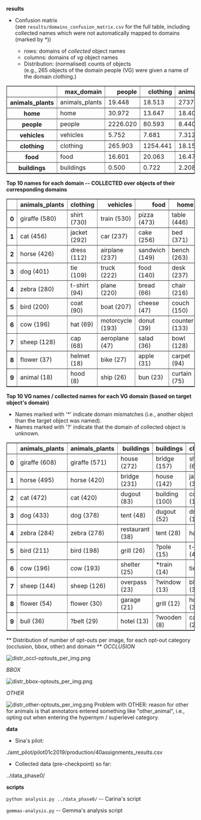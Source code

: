 
**results**
- Confusion matrix <br>
(see `results/domains_confusion_matrix.csv` for the full table, including collected names which were not automatically mapped to domains (marked by *))

  - rows: domains of *collected* object names
  - columns: domains of *vg* object names
  - Distribution: (normalised) counts of objects <br>
(e.g., 265 objects of the domain people (VG) were given a name of the domain clothing.)

<table border="1" class="dataframe"> 
<thead>   <tr style="text-align: right;"><th></th>     <th>max_domain</th>     <th>people</th>     <th>clothing</th>     <th>animals_plants</th>     <th>home</th>     <th>food</th>     <th>vehicles</th>     <th>buildings</th>     <th>SUM</th>   </tr> 
</thead> <tbody>   <tr>     <th>animals_plants</th>     <td>animals_plants</td>     <td>19.448</td>     <td>18.513</td>     <td>2737.833</td>     <td>58.559</td>     <td>1.397</td>     <td>8.457</td>     <td>8.079</td>     <td>2852.286</td>   </tr>   <tr>     <th>home</th>     <td>home</td>     <td>30.972</td>     <td>13.647</td>     <td>18.407</td>     <td>2700.445</td>     <td>38.393</td>     <td>5.933</td>     <td>16.371</td>     <td>2824.168</td>   </tr>   <tr>     <th>people</th>     <td>people</td>     <td>2226.020</td>     <td>80.593</td>     <td>8.440</td>     <td>37.409</td>     <td>2.930</td>     <td>6.058</td>     <td>19.067</td>     <td>2380.517</td>   </tr>   <tr>     <th>vehicles</th>     <td>vehicles</td>     <td>5.752</td>     <td>7.681</td>     <td>7.312</td>     <td>6.991</td>     <td>5.284</td>     <td>2012.692</td>     <td>27.902</td>     <td>2073.614</td>   </tr>   <tr>     <th>clothing</th>     <td>clothing</td>     <td>265.903</td>     <td>1254.441</td>     <td>18.155</td>     <td>48.122</td>     <td>0.994</td>     <td>15.389</td>     <td>23.030</td>     <td>1626.034</td>   </tr>   <tr>     <th>food</th>     <td>food</td>     <td>16.601</td>     <td>20.063</td>     <td>16.471</td>     <td>118.020</td>     <td>1230.986</td>     <td>5.732</td>     <td>4.888</td>     <td>1412.761</td>   </tr>   <tr>     <th>buildings</th>     <td>buildings</td>     <td>0.500</td>     <td>0.722</td>     <td>2.208</td>     <td>4.987</td>     <td>0.778</td>     <td>4.378</td>     <td>527.833</td>     <td>541.406</td>   </tr> </tbody></table>

**Top 10 names for each domain -- COLLECTED over objects of their corresponding domains**
<table border="1" class="dataframe">  <thead>    <tr style="text-align: right;">      <th></th>      <th>animals_plants</th>      <th>clothing</th>      <th>vehicles</th>      <th>food</th>      <th>home</th>      <th>people</th>      <th>buildings</th>    </tr>  </thead>  <tbody>    <tr>      <th>0</th>      <td>giraffe (580)</td>      <td>shirt (730)</td>      <td>train (530)</td>      <td>pizza (473)</td>      <td>table (446)</td>      <td>man (678)</td>      <td>bridge (159)</td>    </tr>    <tr>      <th>1</th>      <td>cat (456)</td>      <td>jacket (292)</td>      <td>car (237)</td>      <td>cake (256)</td>      <td>bed (371)</td>      <td>woman (606)</td>      <td>house (144)</td>    </tr>    <tr>      <th>2</th>      <td>horse (426)</td>      <td>dress (112)</td>      <td>airplane (237)</td>      <td>sandwich (149)</td>      <td>bench (263)</td>      <td>boy (223)</td>      <td>building (104)</td>    </tr>    <tr>      <th>3</th>      <td>dog (401)</td>      <td>tie (109)</td>      <td>truck (222)</td>      <td>food (140)</td>      <td>desk (237)</td>      <td>person (203)</td>      <td>dugout (52)</td>    </tr>    <tr>      <th>4</th>      <td>zebra (280)</td>      <td>t-shirt (94)</td>      <td>plane (220)</td>      <td>bread (66)</td>      <td>chair (216)</td>      <td>child (153)</td>      <td>tent (28)</td>    </tr>    <tr>      <th>5</th>      <td>bird (200)</td>      <td>coat (90)</td>      <td>boat (207)</td>      <td>cheese (47)</td>      <td>couch (150)</td>      <td>girl (147)</td>      <td>grill (14)</td>    </tr>    <tr>      <th>6</th>      <td>cow (196)</td>      <td>hat (69)</td>      <td>motorcycle (193)</td>      <td>donut (39)</td>      <td>counter (133)</td>      <td>skater (65)</td>      <td>garage (7)</td>    </tr>    <tr>      <th>7</th>      <td>sheep (128)</td>      <td>cap (68)</td>      <td>aeroplane (47)</td>      <td>salad (36)</td>      <td>bowl (128)</td>      <td>kid (53)</td>      <td>overpass (5)</td>    </tr>    <tr>      <th>8</th>      <td>flower (37)</td>      <td>helmet (18)</td>      <td>bike (27)</td>      <td>apple (31)</td>      <td>carpet (94)</td>      <td>player (42)</td>      <td>hut (4)</td>    </tr>    <tr>      <th>9</th>      <td>animal (18)</td>      <td>hood (8)</td>      <td>ship (26)</td>      <td>bun (23)</td>      <td>curtain (75)</td>      <td>skier (41)</td>      <td>castle (4)</td>    </tr>  </tbody></table>

**Top 10 VG names / collected names for each VG domain (based on target object's domain)**
- Names marked with '*' indicate domain mismatches (i.e., another object than the target object was named).
- Names marked with '?' indicate that the domain of collected object is unknown.
<table border="1" class="dataframe">  <thead>    <tr style="text-align: right;">      <th></th>      <th>animals_plants</th>      <th>animals_plants</th>      <th>buildings</th>      <th>buildings</th>      <th>clothing</th>      <th>clothing</th>      <th>food</th>      <th>food</th>      <th>home</th>      <th>home</th>      <th>people</th>      <th>people</th>      <th>vehicles</th>      <th>vehicles</th>    </tr>  </thead>  <tbody>    <tr>      <th>0</th>      <td>giraffe (608)</td>      <td>giraffe (571)</td>      <td>house (272)</td>      <td>bridge (157)</td>      <td>shirt (680)</td>      <td>shirt (578)</td>      <td>pizza (379)</td>      <td>pizza (424)</td>      <td>bed (455)</td>      <td>table (426)</td>      <td>man (573)</td>      <td>man (611)</td>      <td>train (482)</td>      <td>train (511)</td>    </tr>    <tr>      <th>1</th>      <td>horse (495)</td>      <td>horse (420)</td>      <td>bridge (231)</td>      <td>house (142)</td>      <td>jacket (334)</td>      <td>jacket (275)</td>      <td>cake (213)</td>      <td>cake (215)</td>      <td>table (439)</td>      <td>bed (365)</td>      <td>boy (571)</td>      <td>woman (574)</td>      <td>car (367)</td>      <td>airplane (236)</td>    </tr>    <tr>      <th>2</th>      <td>cat (472)</td>      <td>cat (420)</td>      <td>dugout (83)</td>      <td>building (100)</td>      <td>coat (199)</td>      <td>dress (92)</td>      <td>bread (149)</td>      <td>sandwich (140)</td>      <td>desk (360)</td>      <td>bench (255)</td>      <td>woman (565)</td>      <td>boy (212)</td>      <td>truck (256)</td>      <td>car (221)</td>    </tr>    <tr>      <th>3</th>      <td>dog (433)</td>      <td>dog (378)</td>      <td>tent (48)</td>      <td>dugout (52)</td>      <td>dress (153)</td>      <td>tie (91)</td>      <td>bun (112)</td>      <td>food (106)</td>      <td>bench (348)</td>      <td>desk (236)</td>      <td>girl (440)</td>      <td>person (194)</td>      <td>airplane (253)</td>      <td>plane (220)</td>    </tr>    <tr>      <th>4</th>      <td>zebra (284)</td>      <td>zebra (278)</td>      <td>restaurant (38)</td>      <td>tent (28)</td>      <td>hat (61)</td>      <td>coat (68)</td>      <td>sandwich (111)</td>      <td>?plate (72)</td>      <td>counter (325)</td>      <td>chair (201)</td>      <td>lady (239)</td>      <td>child (144)</td>      <td>boat (252)</td>      <td>truck (219)</td>    </tr>    <tr>      <th>5</th>      <td>bird (211)</td>      <td>bird (198)</td>      <td>grill (26)</td>      <td>?pole (15)</td>      <td>t-shirt (41)</td>      <td>hat (57)</td>      <td>cheese (101)</td>      <td>bread (61)</td>      <td>chair (227)</td>      <td>couch (148)</td>      <td>guy (234)</td>      <td>girl (137)</td>      <td>plane (237)</td>      <td>boat (201)</td>    </tr>    <tr>      <th>6</th>      <td>cow (196)</td>      <td>cow (193)</td>      <td>shelter (25)</td>      <td>*train (14)</td>      <td>tie (40)</td>      <td>*man (41)</td>      <td>sauce (71)</td>      <td>donut (36)</td>      <td>carpet (225)</td>      <td>counter (132)</td>      <td>child (174)</td>      <td>*shirt (105)</td>      <td>motorcycle (233)</td>      <td>motorcycle (189)</td>    </tr>    <tr>      <th>7</th>      <td>sheep (144)</td>      <td>sheep (126)</td>      <td>overpass (23)</td>      <td>?window (13)</td>      <td>blazer (33)</td>      <td>t-shirt (39)</td>      <td>donut (64)</td>      <td>cheese (36)</td>      <td>couch (218)</td>      <td>bowl (114)</td>      <td>batter (71)</td>      <td>?shoe (76)</td>      <td>jet (50)</td>      <td>?wheel (100)</td>    </tr>    <tr>      <th>8</th>      <td>flower (54)</td>      <td>flower (30)</td>      <td>garage (21)</td>      <td>grill (12)</td>      <td>hood (32)</td>      <td>?suit (31)</td>      <td>salad (58)</td>      <td>salad (33)</td>      <td>bowl (191)</td>      <td>?plate (111)</td>      <td>kid (66)</td>      <td>skater (64)</td>      <td>aircraft (41)</td>      <td>aeroplane (47)</td>    </tr>    <tr>      <th>9</th>      <td>bull (36)</td>      <td>?belt (29)</td>      <td>hotel (13)</td>      <td>?wooden (8)</td>      <td>cap (20)</td>      <td>*woman (20)</td>      <td>vegetable (42)</td>      <td>?hotdog (32)</td>      <td>curtain (128)</td>      <td>carpet (94)</td>      <td>skier (53)</td>      <td>kid (51)</td>      <td>van (37)</td>      <td>ship (25)</td>    </tr>  </tbody></table>

** Distribution of number of opt-outs per image, for each opt-out category (occlusion, bbox, other) and domain **
*OCCLUSION*

![distr_occl-optouts_per_img.png](https://raw.githubusercontent.com/sinazarriess/names_in_context/master/analysis/results/distr_occl-optouts_per_img.png)

*BBOX*

![distr_bbox-optouts_per_img.png](https://raw.githubusercontent.com/sinazarriess/names_in_context/master/analysis/results/distr_bbox-optouts_per_img.png)

*OTHER*

![distr_other-optouts_per_img.png](https://raw.githubusercontent.com/sinazarriess/names_in_context/master/analysis/results/distr_other-optouts_per_img.png)
Problem with OTHER: reason for other for animals is that annotators entered something like "other_animal", i.e., opting out when entering the hypernym / superlevel category.


**data**

- Sina's pilot:

./amt_pilot/pilot01c2019/production/40assignments_results.csv

- Collected data (pre-checkpoint) so far:

../data_phase0/

**scripts**

`python analysis.py ../data_phase0/`  -- Carina's script

`gemmas-analysis.py` -- Gemma's analysis script
